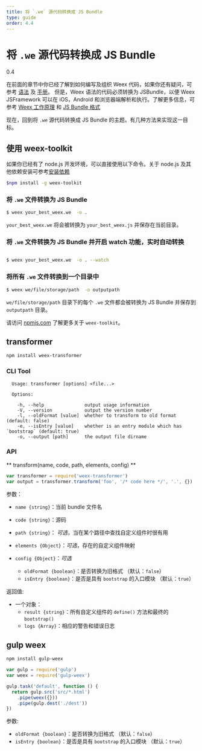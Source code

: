 ```yaml
---
title: 将 `.we` 源代码转换成 JS Bundle 
type: guide
order: 4.4
---
```


# 将 `.we` 源代码转换成 JS Bundle
<span class="weex-version">0.4</span>

在前面的章节中你已经了解到如何编写及组织 Weex 代码，如果你还有疑问，可参考 [语法](../syntax/main.html) 及 [手册](../../references/main.html)。 但是，Weex 语法的代码必须转换为 JSBundle，以便 Weex JSFramework 可以在 iOS，Android 和浏览器端解析和执行。了解更多信息，可参考 [Weex 工作原理](../../advanced/how-it-works.html) 和 [JS Bundle 格式](../../references/specs/js-bundle-format.html)

现在，回到将 `.we` 源代码转换成 JS Bundle 的主题。有几种方法来实现这一目标。

## 使用 weex-toolkit

如果你已经有了 node.js 开发环境，可以直接使用以下命令。关于 node.js 及其他依赖安装可参考[安装依赖](../develop-on-your-local-machine.html#第一步：安装依赖)
```bash
$npm install -g weex-toolkit
```

### 将 `.we` 文件转换为 JS Bundle

```bash
$ weex your_best_weex.we  -o .
```

`your_best_weex.we` 将会被转换为 `your_best_weex.js` 并保存在当前目录。

### 将 `.we` 文件转换为 JS Bundle 并开启 watch 功能，实时自动转换

```bash

$ weex your_best_weex.we  -o . --watch
```

### 将所有 `.we` 文件转换到一个目录中 

```bash
$ weex we/file/storage/path  -o outputpath
```

 `we/file/storage/path` 目录下的每个 `.we` 文件都会被转换为 JS Bundle 并保存到 `outputpath` 目录。

请访问 [npmjs.com](https://www.npmjs.com/package/weex-toolkit) 了解更多关于 `weex-toolkit`。

## transformer

```bash
npm install weex-transformer
```

### CLI Tool

```
  Usage: transformer [options] <file...>

  Options:

    -h, --help               output usage information
    -V, --version            output the version number
    -l, --oldFormat [value]  whether to transform to old format (default: false)
    -e, --isEntry [value]    whether is an entry module which has `bootstrap` (default: true)
    -o, --output [path]      the output file dirname
```

### API

** transform(name, code, path, elements, config) **

```javascript
var transformer = require('weex-transformer')
var output = transformer.transform('foo', '/* code here */', '.', {})
```

参数：

- `name {string}`：当前 bundle 文件名
- `code {string}`：源码
- `path {string}`： *可选*，当在某个路径中查找自定义组件时很有用
- `elements {Object}`：*可选*，存在的自定义组件映射
- `config {Object}`：*可选*

    * `oldFormat {boolean}`：是否转换为旧格式 （默认：`false`）
    * `isEntry {boolean}`：是否是具有 `bootstrap` 的入口模块 （默认：`true`）

返回值:
- 一个对象：
    - `result {string}`：所有自定义组件的 `define()` 方法和最终的 `bootstrap()`
    - `logs {Array}`：相应的警告和错误日志

## gulp weex

```bash
npm install gulp-weex
```

```javascript
var gulp = require('gulp')
var weex = require('gulp-weex')

gulp.task('default', function () {
  return gulp.src('src/*.html')
    .pipe(weex({}))
    .pipe(gulp.dest('./dest'))
})
```

参数:

- `oldFormat {boolean}`：是否转换为旧格式 （默认：`false`）
- `isEntry {boolean}`：是否是具有 `bootstrap` 的入口模块 （默认：`true`）
